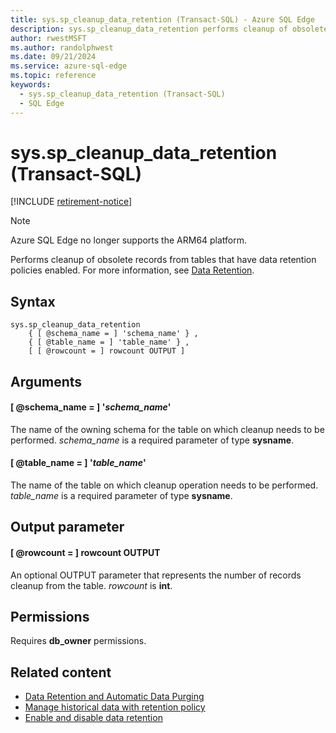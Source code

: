 ```yaml
---
title: sys.sp_cleanup_data_retention (Transact-SQL) - Azure SQL Edge
description: sys.sp_cleanup_data_retention performs cleanup of obsolete records from tables that have data retention policies enabled.
author: rwestMSFT
ms.author: randolphwest
ms.date: 09/21/2024
ms.service: azure-sql-edge
ms.topic: reference
keywords:
  - sys.sp_cleanup_data_retention (Transact-SQL)
  - SQL Edge
---
```

# sys.sp_cleanup_data_retention (Transact-SQL)

[!INCLUDE [retirement-notice](includes/retirement-notice.md)]

> [!NOTE]  
> Azure SQL Edge no longer supports the ARM64 platform.

Performs cleanup of obsolete records from tables that have data retention policies enabled. For more information, see [Data Retention](data-retention-overview.md).

## Syntax

```syntaxsql
sys.sp_cleanup_data_retention
    { [ @schema_name = ] 'schema_name' } ,
    { [ @table_name = ] 'table_name' } ,
    [ [ @rowcount = ] rowcount OUTPUT ]
```

## Arguments

#### [ @schema_name = ] '*schema_name*'

The name of the owning schema for the table on which cleanup needs to be performed. *schema_name* is a required parameter of type **sysname**.

#### [ @table_name = ] '*table_name*'

The name of the table on which cleanup operation needs to be performed. *table_name* is a required parameter of type **sysname**.

## Output parameter

#### [ @rowcount = ] rowcount OUTPUT

An optional OUTPUT parameter that represents the number of records cleanup from the table. *rowcount* is **int**.

## Permissions

Requires **db_owner** permissions.

## Related content

- [Data Retention and Automatic Data Purging](data-retention-overview.md)
- [Manage historical data with retention policy](data-retention-cleanup.md)
- [Enable and disable data retention](data-retention-enable-disable.md)
